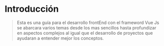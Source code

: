 # Introducción

> Esta es una guía para el desarrollo frontEnd con el frameword Vue Js se abarcara varios temas desde los mas sencillos hasta profundizar en aspectos complejos al igual que el desarrollo de proyectos que ayudaran a entender mejor los conceptos.